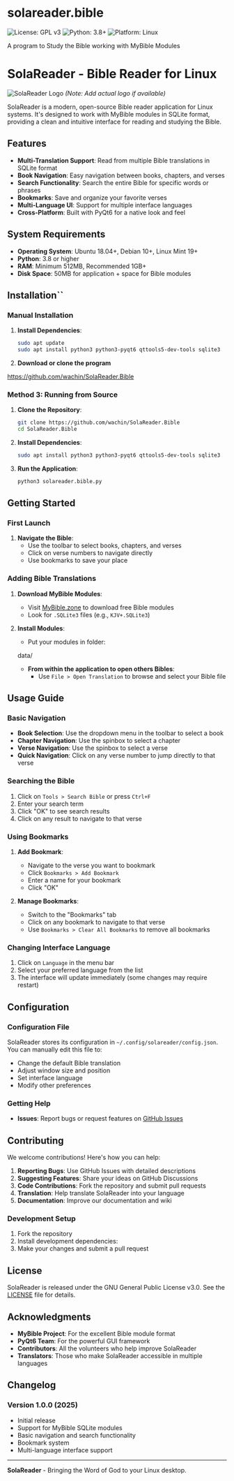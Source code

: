 # solareader.bible

![License: GPL v3](https://img.shields.io/badge/License-GPL%20v3-blue.svg)
![Python: 3.8+](https://img.shields.io/badge/Python-3.8%2B-blue.svg)
![Platform: Linux](https://img.shields.io/badge/Platform-Linux-lightgrey.svg)

A program to Study the Bible working with MyBible Modules

# SolaReader - Bible Reader for Linux

![SolaReader Logo](https://i.imgur.com/placeholder.png) *(Note: Add actual logo if available)*

SolaReader is a modern, open-source Bible reader application for Linux systems. It's designed to work with MyBible modules in SQLite format, providing a clean and intuitive interface for reading and studying the Bible.

## Features

- **Multi-Translation Support**: Read from multiple Bible translations in SQLite format
- **Book Navigation**: Easy navigation between books, chapters, and verses
- **Search Functionality**: Search the entire Bible for specific words or phrases
- **Bookmarks**: Save and organize your favorite verses
- **Multi-Language UI**: Support for multiple interface languages
- **Cross-Platform**: Built with PyQt6 for a native look and feel

## System Requirements

- **Operating System**: Ubuntu 18.04+, Debian 10+, Linux Mint 19+
- **Python**: 3.8 or higher
- **RAM**: Minimum 512MB, Recommended 1GB+
- **Disk Space**: 50MB for application + space for Bible modules

## Installation``

### Manual Installation

1. **Install Dependencies**:
   ```bash
   sudo apt update
   sudo apt install python3 python3-pyqt6 qttools5-dev-tools sqlite3
   ```

2. **Download or clone the program**


https://github.com/wachin/SolaReader.Bible


### Method 3: Running from Source

1. **Clone the Repository**:
   ```bash
   git clone https://github.com/wachin/SolaReader.Bible
   cd SolaReader.Bible
   ```

2. **Install Dependencies**:
   ```bash
   sudo apt install python3 python3-pyqt6 qttools5-dev-tools sqlite3
   ```

3. **Run the Application**:
   ```bash
   python3 solareader.bible.py
   ```

## Getting Started

### First Launch

1. **Navigate the Bible**:
   - Use the toolbar to select books, chapters, and verses
   - Click on verse numbers to navigate directly
   - Use bookmarks to save your place

### Adding Bible Translations

1. **Download MyBible Modules**:
   - Visit [MyBible.zone](https://mybible.zone/) to download free Bible modules
   - Look for `.SQLite3` files (e.g., `KJV+.SQLite3`)

2. **Install Modules**:
   - Put your modules in folder:

    data/

   - **From within the application to open others Bibles**:
     - Use `File > Open Translation` to browse and select your Bible file

## Usage Guide

### Basic Navigation

- **Book Selection**: Use the dropdown menu in the toolbar to select a book
- **Chapter Navigation**: Use the spinbox to select a chapter
- **Verse Navigation**: Use the spinbox to select a verse
- **Quick Navigation**: Click on any verse number to jump directly to that verse

### Searching the Bible

1. Click on `Tools > Search Bible` or press `Ctrl+F`
2. Enter your search term
3. Click "OK" to see search results
4. Click on any result to navigate to that verse

### Using Bookmarks

1. **Add Bookmark**:
   - Navigate to the verse you want to bookmark
   - Click `Bookmarks > Add Bookmark`
   - Enter a name for your bookmark
   - Click "OK"

2. **Manage Bookmarks**:
   - Switch to the "Bookmarks" tab
   - Click on any bookmark to navigate to that verse
   - Use `Bookmarks > Clear All Bookmarks` to remove all bookmarks

### Changing Interface Language

1. Click on `Language` in the menu bar
2. Select your preferred language from the list
3. The interface will update immediately (some changes may require restart)

## Configuration

### Configuration File

SolaReader stores its configuration in `~/.config/solareader/config.json`. You can manually edit this file to:

- Change the default Bible translation
- Adjust window size and position
- Set interface language
- Modify other preferences


### Getting Help

- **Issues**: Report bugs or request features on [GitHub Issues](https://github.com/wachin/SolaReader.Bible/issues)

## Contributing

We welcome contributions! Here's how you can help:

1. **Reporting Bugs**: Use GitHub Issues with detailed descriptions
2. **Suggesting Features**: Share your ideas on GitHub Discussions
3. **Code Contributions**: Fork the repository and submit pull requests
4. **Translation**: Help translate SolaReader into your language
5. **Documentation**: Improve our documentation and wiki

### Development Setup

1. Fork the repository
2. Install development dependencies:
3. Make your changes and submit a pull request

## License

SolaReader is released under the GNU General Public License v3.0. See the [LICENSE](LICENSE) file for details.

## Acknowledgments

- **MyBible Project**: For the excellent Bible module format
- **PyQt6 Team**: For the powerful GUI framework
- **Contributors**: All the volunteers who help improve SolaReader
- **Translators**: Those who make SolaReader accessible in multiple languages

## Changelog

### Version 1.0.0 (2025)
- Initial release
- Support for MyBible SQLite modules
- Basic navigation and search functionality
- Bookmark system
- Multi-language interface support

---

**SolaReader** - Bringing the Word of God to your Linux desktop.


